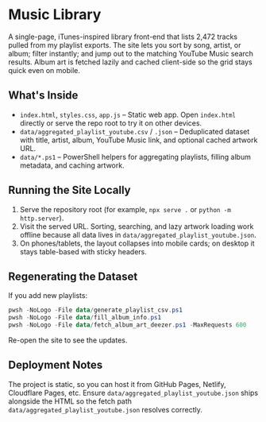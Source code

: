 # Music Library

A single-page, iTunes-inspired library front-end that lists 2,472 tracks pulled from my playlist exports. The site lets you sort by song, artist, or album; filter instantly; and jump out to the matching YouTube Music search results. Album art is fetched lazily and cached client-side so the grid stays quick even on mobile.

## What's Inside

- `index.html`, `styles.css`, `app.js` – Static web app. Open `index.html` directly or serve the repo root to try it on other devices.
- `data/aggregated_playlist_youtube.csv` / `.json` – Deduplicated dataset with title, artist, album, YouTube Music link, and optional cached artwork URL.
- `data/*.ps1` – PowerShell helpers for aggregating playlists, filling album metadata, and caching artwork.

## Running the Site Locally

1. Serve the repository root (for example, `npx serve .` or `python -m http.server`).
2. Visit the served URL. Sorting, searching, and lazy artwork loading work offline because all data lives in `data/aggregated_playlist_youtube.json`.
3. On phones/tablets, the layout collapses into mobile cards; on desktop it stays table-based with sticky headers.

## Regenerating the Dataset

If you add new playlists:

```powershell
pwsh -NoLogo -File data/generate_playlist_csv.ps1
pwsh -NoLogo -File data/fill_album_info.ps1
pwsh -NoLogo -File data/fetch_album_art_deezer.ps1 -MaxRequests 600
```

Re-open the site to see the updates.

## Deployment Notes

The project is static, so you can host it from GitHub Pages, Netlify, Cloudflare Pages, etc. Ensure `data/aggregated_playlist_youtube.json` ships alongside the HTML so the fetch path `data/aggregated_playlist_youtube.json` resolves correctly.
